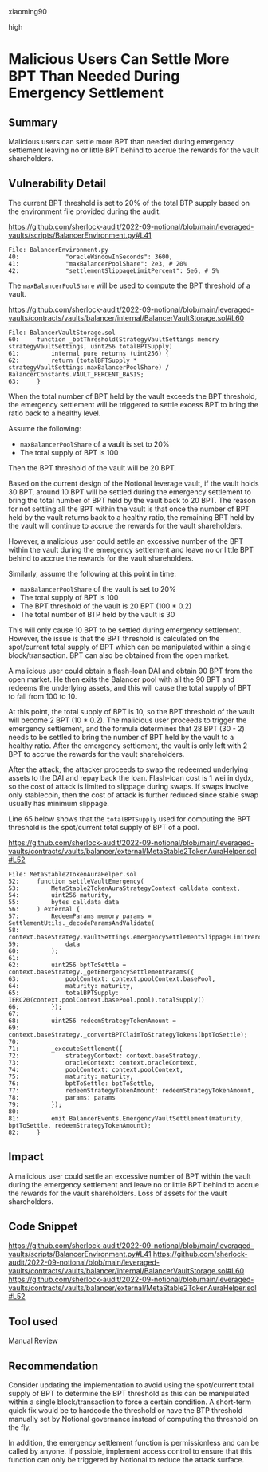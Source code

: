 xiaoming90

high

# Malicious Users Can Settle More BPT Than Needed During Emergency Settlement

## Summary

Malicious users can settle more BPT than needed during emergency settlement leaving no or little BPT behind to accrue the rewards for the vault shareholders.

## Vulnerability Detail

The current BPT threshold is set to 20% of the total BTP supply based on the environment file provided during the audit.

https://github.com/sherlock-audit/2022-09-notional/blob/main/leveraged-vaults/scripts/BalancerEnvironment.py#L41

```solidity
File: BalancerEnvironment.py
40:             "oracleWindowInSeconds": 3600,
41:             "maxBalancerPoolShare": 2e3, # 20%
42:             "settlementSlippageLimitPercent": 5e6, # 5%
```

The `maxBalancerPoolShare` will be used to compute the BPT threshold of a vault.

https://github.com/sherlock-audit/2022-09-notional/blob/main/leveraged-vaults/contracts/vaults/balancer/internal/BalancerVaultStorage.sol#L60

```solidity
File: BalancerVaultStorage.sol
60:     function _bptThreshold(StrategyVaultSettings memory strategyVaultSettings, uint256 totalBPTSupply) 
61:         internal pure returns (uint256) {
62:         return (totalBPTSupply * strategyVaultSettings.maxBalancerPoolShare) / BalancerConstants.VAULT_PERCENT_BASIS;
63:     }
```

When the total number of BPT held by the vault exceeds the BPT threshold, the emergency settlement will be triggered to settle excess BPT to bring the ratio back to a healthy level.

Assume the following:

- `maxBalancerPoolShare` of a vault is set to 20%
- The total supply of BPT is 100

Then the BPT threshold of the vault will be 20 BPT.

Based on the current design of the Notional leverage vault, if the vault holds 30 BPT, around 10 BPT will be settled during the emergency settlement to bring the total number of BPT held by the vault back to 20 BPT. The reason for not settling all the BPT within the vault is that once the number of BPT held by the vault returns back to a healthy ratio, the remaining BPT held by the vault will continue to accrue the rewards for the vault shareholders.

However, a malicious user could settle an excessive number of the BPT within the vault during the emergency settlement and leave no or little BPT behind to accrue the rewards for the vault shareholders.

Similarly, assume the following at this point in time:

- `maxBalancerPoolShare` of the vault is set to 20%
- The total supply of BPT is 100
- The BPT threshold of the vault is 20 BPT (100 * 0.2)
- The total number of BTP held by the vault is 30

This will only cause 10 BPT to be settled during emergency settlement. However, the issue is that the BPT threshold is calculated on the spot/current total supply of BPT which can be manipulated within a single block/transaction. BPT can also be obtained from the open market.

A malicious user could obtain a flash-loan DAI and obtain 90 BPT from the open market. He then exits the Balancer pool with all the 90 BPT and redeems the underlying assets, and this will cause the total supply of BPT to fall from 100 to 10. 

At this point, the total supply of BPT is 10, so the BPT threshold of the vault will become 2 BPT (10 * 0.2). The malicious user proceeds to trigger the emergency settlement, and the formula determines that 28 BPT (30 - 2) needs to be settled to bring the number of BPT held by the vault to a healthy ratio. After the emergency settlement, the vault is only left with 2 BPT to accrue the rewards for the vault shareholders.

After the attack, the attacker proceeds to swap the redeemed underlying assets to the DAI and repay back the loan. Flash-loan cost is 1 wei in dydx, so the cost of attack is limited to slippage during swaps. If swaps involve only stablecoin, then the cost of attack is further reduced since stable swap usually has minimum slippage.

Line 65 below shows that the `totalBPTSupply` used for computing the BPT threshold is the spot/current total supply of BPT of a pool.

https://github.com/sherlock-audit/2022-09-notional/blob/main/leveraged-vaults/contracts/vaults/balancer/external/MetaStable2TokenAuraHelper.sol#L52

```solidity
File: MetaStable2TokenAuraHelper.sol
52:     function settleVaultEmergency(
53:         MetaStable2TokenAuraStrategyContext calldata context, 
54:         uint256 maturity, 
55:         bytes calldata data
56:     ) external {
57:         RedeemParams memory params = SettlementUtils._decodeParamsAndValidate(
58:             context.baseStrategy.vaultSettings.emergencySettlementSlippageLimitPercent,
59:             data
60:         );
61: 
62:         uint256 bptToSettle = context.baseStrategy._getEmergencySettlementParams({
63:             poolContext: context.poolContext.basePool, 
64:             maturity: maturity, 
65:             totalBPTSupply: IERC20(context.poolContext.basePool.pool).totalSupply()
66:         });
67: 
68:         uint256 redeemStrategyTokenAmount = 
69:             context.baseStrategy._convertBPTClaimToStrategyTokens(bptToSettle);
70: 
71:         _executeSettlement({
72:             strategyContext: context.baseStrategy,
73:             oracleContext: context.oracleContext,
74:             poolContext: context.poolContext,
75:             maturity: maturity,
76:             bptToSettle: bptToSettle,
77:             redeemStrategyTokenAmount: redeemStrategyTokenAmount,
78:             params: params
79:         });
80: 
81:         emit BalancerEvents.EmergencyVaultSettlement(maturity, bptToSettle, redeemStrategyTokenAmount);
82:     }
```

## Impact

A malicious user could settle an excessive number of BPT within the vault during the emergency settlement and leave no or little BPT behind to accrue the rewards for the vault shareholders. Loss of assets for the vault shareholders.

## Code Snippet

https://github.com/sherlock-audit/2022-09-notional/blob/main/leveraged-vaults/scripts/BalancerEnvironment.py#L41
https://github.com/sherlock-audit/2022-09-notional/blob/main/leveraged-vaults/contracts/vaults/balancer/internal/BalancerVaultStorage.sol#L60
https://github.com/sherlock-audit/2022-09-notional/blob/main/leveraged-vaults/contracts/vaults/balancer/external/MetaStable2TokenAuraHelper.sol#L52

## Tool used

Manual Review

## Recommendation

Consider updating the implementation to avoid using the spot/current total supply of BPT to determine the BPT threshold as this can be manipulated within a single block/transaction to force a certain condition. A short-term quick fix would be to hardcode the threshold or have the BTP threshold manually set by Notional governance instead of computing the threshold on the fly.

In addition, the emergency settlement function is permissionless and can be called by anyone. If possible, implement access control to ensure that this function can only be triggered by Notional to reduce the attack surface.